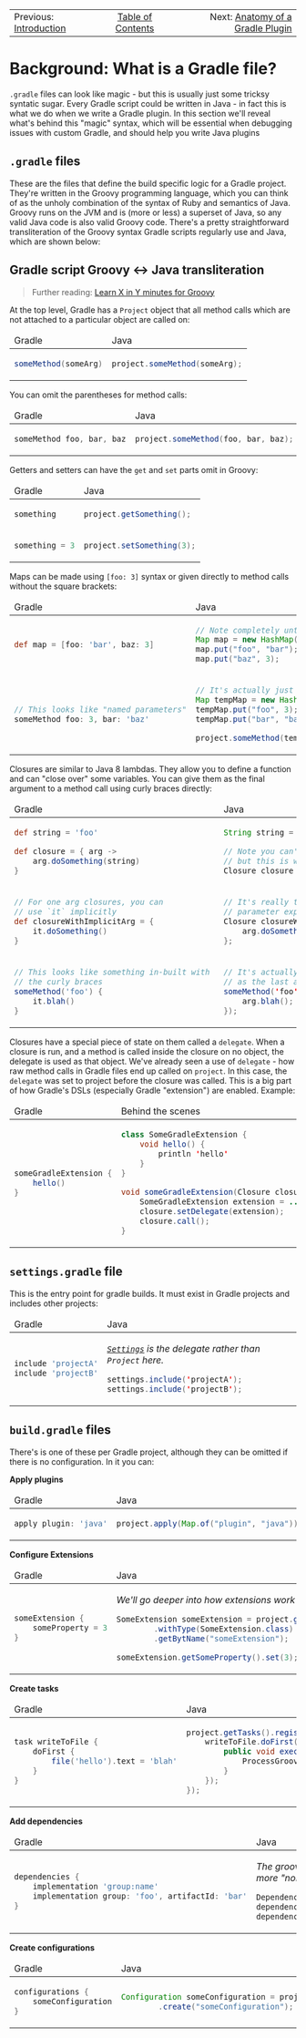 <!-- PreviousNext:START -->
<table><tr>
    <td>Previous: <a href="introduction.md#">Introduction</a></td>
    <td align="center"><a href="../README.md##table-of-contents">Table of Contents</a><td>
    <td align="right">Next: <a href="anatomy-of-a-gradle-plugin.md#">Anatomy of a Gradle Plugin</a></td>
</tr></table>
<!-- PreviousNext:END -->

# Background: What is a Gradle file?

`.gradle` files can look like magic - but this is usually just some tricksy syntatic sugar. Every Gradle script could be written in Java - in fact this is what we do when we write a Gradle plugin. In this section we'll reveal what's behind this "magic" syntax, which will be essential when debugging issues with custom Gradle, and should help you write Java plugins

## `.gradle` files

These are the files that define the build specific logic for a Gradle project. They're written in the Groovy programming language, which you can think of as the unholy combination of the syntax of Ruby and semantics of Java. Groovy runs on the JVM and is (more or less) a superset of Java, so any valid Java code is also valid Groovy code. There's a pretty straightforward transliteration of the Groovy syntax Gradle scripts regularly use and Java, which are shown below:

## Gradle script Groovy <-> Java transliteration

> Further reading: [Learn X in Y minutes for Groovy](https://learnxinyminutes.com/docs/groovy/)

At the top level, Gradle has a `Project` object that all method calls which are not attached to a particular object are called on:

<table><thead><tr><td>Gradle</td><td>Java</td></tr></thead><tbody><tr><td>

```groovy
someMethod(someArg)
```

</td><td>

```java
project.someMethod(someArg);
```

</td></tr></tbody></table>

You can omit the parentheses for method calls:

<table><thead><tr><td>Gradle</td><td>Java</td></tr></thead><tbody><tr><td>

```groovy
someMethod foo, bar, baz
```

</td><td>

```java
project.someMethod(foo, bar, baz);
```

</td></tr></tbody></table>


Getters and setters can have the `get` and `set` parts omit in Groovy:

<table><thead><tr><td>Gradle</td><td>Java</td></tr></thead><tbody><tr><td>

```groovy
something
```

</td><td>

```java
project.getSomething();
```

</td></tr><tr><td>

```groovy
something = 3
```

</td><td>

```java
project.setSomething(3);
```

</td></tr></tbody></table>

Maps can be made using `[foo: 3]` syntax or given directly to method calls without the square brackets:

<table><thead><tr><td>Gradle</td><td>Java</td></tr></thead><tbody><tr><td>

```groovy
def map = [foo: 'bar', baz: 3]
```

</td><td>

```java
// Note completely untyped - that's groovy for you
Map map = new HashMap();
map.put("foo", "bar");
map.put("baz", 3);
```

</td></tr><tr><td>

```groovy
// This looks like "named parameters"
someMethod foo: 3, bar: 'baz'
```

</td><td>

```java
// It's actually just a map
Map tempMap = new HashMap();
tempMap.put("foo", 3);
tempMap.put("bar", "baz");

project.someMethod(tempMap);
```

</td></tr></tbody></table>

Closures are similar to Java 8 lambdas. They allow you to define a function and can "close over" some variables. You can give them as the final argument to a method call using curly braces directly:

<table><thead><tr><td>Gradle</td><td>Java</td></tr></thead><tbody><tr><td>

```groovy
def string = 'foo'

def closure = { arg ->
    arg.doSomething(string)
}
```

</td><td>

```java
String string = "foo";

// Note you can't write closures in Java directly,
// but this is what it would be like as a lambda
Closure closure = arg -> arg.doSomething(string);
```

</td></tr><tr><td>

```groovy
// For one arg closures, you can
// use `it` implicitly
def closureWithImplicitArg = {
    it.doSomething()
} 
```

</td><td>

```java
// It's really the same as just specifying the
// parameter explicitly in the closure
Closure closureWithImplicitArg = arg -> {
    arg.doSomething();
};
```

</td></tr><tr><td>

```groovy
// This looks like something in-built with 
// the curly braces
someMethod('foo') {
    it.blah()
}
```

</td><td>

```java
// It's actually just a way of passing a closure
// as the last argument
someMethod('foo', arg -> {
    arg.blah();
});
```

</td></tr></tbody></table>

Closures have a special piece of state on them called a `delegate`. When a closure is run, and a method is called inside the closure on no object, the delegate is used as that object. We've already seen a use of `delegate` - how raw method calls in Gradle files end up called on `project`. In this case, the `delegate` was set to project before the closure was called. This is a big part of how Gradle's DSLs (especially Gradle "extension") are enabled. Example:

<table><thead><tr><td>Gradle</td><td>Behind the scenes</td></tr></thead><tbody><tr><td>

```groovy
someGradleExtension {
    hello()
}
```

</td><td>

```java
class SomeGradleExtension {
    void hello() {
        println 'hello'
    }
}

void someGradleExtension(Closure closure) {
    SomeGradleExtension extension = ...;
    closure.setDelegate(extension);
    closure.call();
}
```

</td></tr></tbody></table>

## `settings.gradle` file

This is the entry point for gradle builds. It must exist in Gradle projects and includes other projects:

<table><thead><tr><td>Gradle</td><td>Java</td></tr></thead><tbody><tr><td>

```groovy
include 'projectA'
include 'projectB'
```

</td><td>

_[`Settings`](https://docs.gradle.org/current/javadoc/org/gradle/api/initialization/Settings.html) is the delegate rather than `Project` here._

```java
settings.include('projectA');
settings.include('projectB');
```

</td></tr></tbody></table>

## `build.gradle` files

There's is one of these per Gradle project, although they can be omitted if there is no configuration. In it you can:

**Apply plugins**

<table><thead><tr><td>Gradle</td><td>Java</td></tr></thead><tbody><tr><td>

```groovy
apply plugin: 'java'
```

</td><td>

```java
project.apply(Map.of("plugin", "java"));
```

</td></tr></tbody></table>

**Configure Extensions**

<table><thead><tr><td>Gradle</td><td>Java</td></tr></thead><tbody><tr><td>

```groovy
someExtension {
    someProperty = 3
}
```

</td><td>

_We'll go deeper into how extensions work later_

```java
SomeExtension someExtension = project.getExtensions()
        .withType(SomeExtension.class)
        .getBytName("someExtension");

someExtension.getSomeProperty().set(3);
```

</td></tr></tbody></table>

**Create tasks**

<table><thead><tr><td>Gradle</td><td>Java</td></tr></thead><tbody><tr><td>

```groovy
task writeToFile {
    doFirst {
        file('hello').text = 'blah'
    }
}
```

</td><td>

```java
project.getTasks().register("writeToFile", writeToFile ->{
    writeToFile.doFirst(new Action() {
        public void execute () {
            ProcessGroovyMethods.setText(project.file("hello"), "blah");
        }
    });
});
```

</td></tr></tbody></table>

**Add dependencies**

<table><thead><tr><td>Gradle</td><td>Java</td></tr></thead><tbody><tr><td>

```groovy
dependencies {
    implementation 'group:name'
    implementation group: 'foo', artifactId: 'bar'
}
```

</td><td>

_The groovy literally calls `project.getDependencies().configure(closure)` but below is more "normal" for java._

```java
DependencyHandler dependencies = project.getDependencies();
dependencies.add("implementation", "group:name");
dependencies.add("implementation", Map.of("group", "foo", "artifactId", "bar"));
```

</td></tr></tbody></table>

**Create configurations**

<table><thead><tr><td>Gradle</td><td>Java</td></tr></thead><tbody><tr><td>

```groovy
configurations {
    someConfiguration
}
```

</td><td>

```java
Configuration someConfiguration = project.getConfigurations()
        .create("someConfiguration");
```
